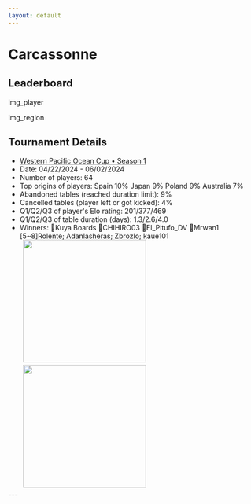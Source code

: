 ```yaml
---
layout: default
---
```

# Carcassonne

## Leaderboard
img_player

img_region


## Tournament Details

- [Western Pacific Ocean Cup • Season 1](https://boardgamearena.com/tournament?id=282971)
- Date: 04/22/2024 - 06/02/2024
- Number of players: 64
- Top origins of players: Spain 10% Japan 9% Poland 9% Australia 7% 
- Abandoned tables (reached duration limit): 9%
- Cancelled tables (player left or got kicked): 4% 
- Q1/Q2/Q3 of player's Elo rating: 201/377/469
- Q1/Q2/Q3 of table duration (days): 1.3/2.6/4.0
- Winners: 🥇Kuya Boards 🥈CHIHIRO03 🥉El_Pitufo_DV 🥉Mrwan1 [5~8]Rolente; Adanlasheras; Zbrozlo; kaue101

<div>
 <img src="/wpoc/assets/images/t_Carcassonne_Elo_20240604210808.png" width="250" style="display: block; margin-left: 30px; margin-bottom: 5px; margin-top:-15px"/>
</div>
<div>
 <img src="/wpoc/assets/images/t_Carcassonne_Duration_20240604210834.png" width="250" style="display: block; margin-left: 30px; margin-bottom: 5px;"/>
</div>
---
